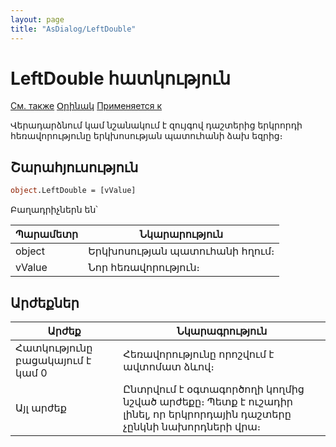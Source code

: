 ```yaml
---
layout: page
title: "AsDialog/LeftDouble"
---
```



# LeftDouble հատկություն

[См. также](../Asustpar.md) [Օրինակ](../../Examples/E_AsUstPar.html) [Применяется к](../Asustpar.md)

Վերադարձնում կամ նշանակում է զույգով դաշտերից երկրորդի հեռավորությունը երկխոսության պատուհանի ձախ եզրից։

## Շարահյուսություն

``` vb
object.LeftDouble = [vValue]
```

Բաղադրիչներն են՝


| Պարամետր | Նկարարություն |
|--|--|
| object | Երկխոսության պատուհանի հղում։ |
| vValue | Նոր հեռավորություն։|

## Արժեքներ


| Արժեք | Նկարագրություն |
|--|--|
| Հատկությունը բացակայում է կամ 0  | Հեռավորությունը որոշվում է ավտոմատ ձևով։ |
| Այլ արժեք | Ընտրվում է օգտագործողի կողմից նշված արժեքը։ Պետք է ուշադիր լինել, որ երկրորդային դաշտերը չընկնի նախորդների վրա։ |
